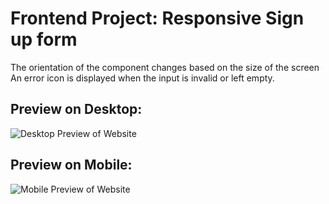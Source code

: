 # Frontend Project: Responsive Sign up form
The orientation of the component changes based on the size of the screen
An error icon is displayed when the input is invalid or left empty.

## Preview on Desktop:
![Desktop Preview of Website](/assets/Desktop%preview.png)
## Preview on Mobile:
![Mobile Preview of Website](/assets/Mobile%Preview.png)
